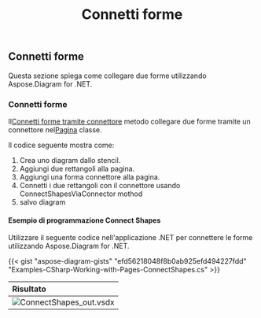 ﻿---
title: Connetti forme
type: docs
weight: 90
url: /it/net/connect-shapes/
description: Questa sezione spiega come collegare due forme con Aspose.Diagram.
---
## **Connetti forme**
Questa sezione spiega come collegare due forme utilizzando Aspose.Diagram for .NET.
### **Connetti forme**
 Il[Connetti forme tramite connettore](https://reference.aspose.com/diagram/net/aspose.diagram.page/connectshapesviaconnector/methods/1) metodo collegare due forme tramite un connettore nel[Pagina](http://www.aspose.com/api/net/diagram/aspose.diagram/page) classe.

Il codice seguente mostra come:

1. Crea uno diagram dallo stencil.
1. Aggiungi due rettangoli alla pagina.
1. Aggiungi una forma connettore alla pagina.
1. Connetti i due rettangoli con il connettore usando ConnectShapesViaConnector mothod
1. salvo diagram
#### **Esempio di programmazione Connect Shapes**
Utilizzare il seguente codice nell'applicazione .NET per connettere le forme utilizzando Aspose.Diagram for .NET.

{{< gist "aspose-diagram-gists" "efd56218048f8b0ab925efd494227fdd" "Examples-CSharp-Working-with-Pages-ConnectShapes.cs" >}}

|**Risultato**|
|:- |
|![ConnectShapes_out.vsdx](ConnectShapes.png)|
